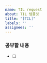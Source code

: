 ```yaml
---
name: TIL request
about: TIL 템플릿
title: "[TIL]"
labels: ''
assignees: ''
---
```


### 공부할 내용
- [ ] 
